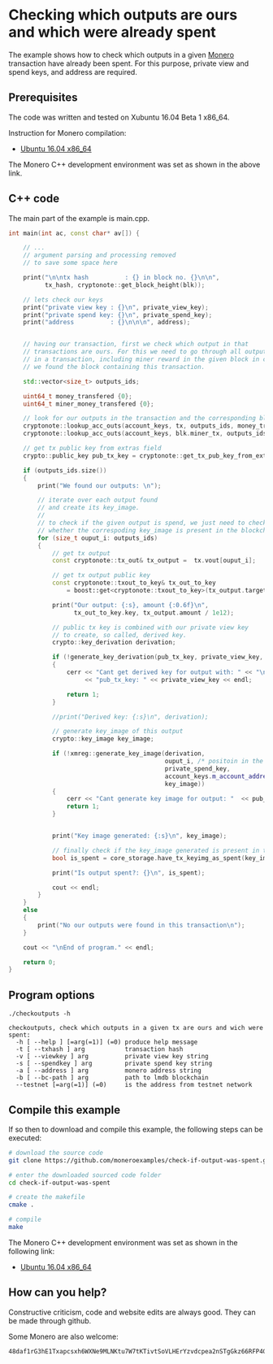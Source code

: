# Checking which outputs are ours and which were already spent
The example shows how to check which outputs in a given [Monero](https://getmonero.org/)
transaction have already been spent. For this purpose, private view and spend keys,
and address are required.


## Prerequisites

The code was written and tested on Xubuntu 16.04 Beta 1 x86_64.

Instruction for Monero compilation:
 - [Ubuntu 16.04 x86_64](https://github.com/moneroexamples/compile-monero-09-on-xubuntu-16-04-beta-1/)

The Monero C++ development environment was set as shown in the above link.

## C++ code
The main part of the example is main.cpp.

```c++
int main(int ac, const char* av[]) {

    // ...
    // argument parsing and processing removed
    // to save some space here

    print("\n\ntx hash          : {} in block no. {}\n\n",
          tx_hash, cryptonote::get_block_height(blk));

    // lets check our keys
    print("private view key : {}\n", private_view_key);
    print("private spend key: {}\n", private_spend_key);
    print("address          : {}\n\n\n", address);


    // having our transaction, first we check which output in that
    // transactions are ours. For this we need to go through all outputs
    // in a transaction, including miner reward in the given block in case
    // we found the block containing this transaction.

    std::vector<size_t> outputs_ids;

    uint64_t money_transfered {0};
    uint64_t miner_money_transfered {0};

    // look for our outputs in the transaction and the corresponding block reward
    cryptonote::lookup_acc_outs(account_keys, tx, outputs_ids, money_transfered);
    cryptonote::lookup_acc_outs(account_keys, blk.miner_tx, outputs_ids, miner_money_transfered);

    // get tx public key from extras field
    crypto::public_key pub_tx_key = cryptonote::get_tx_pub_key_from_extra(tx);

    if (outputs_ids.size())
    {
        print("We found our outputs: \n");

        // iterate over each output found
        // and create its key_image.
        //
        // to check if the given output is spend, we just need to check
        // whether the correspoding key_image is present in the blockchain
        for (size_t ouput_i: outputs_ids)
        {
            // get tx output
            const cryptonote::tx_out& tx_output =  tx.vout[ouput_i];

            // get tx output public key
            const cryptonote::txout_to_key& tx_out_to_key
                = boost::get<cryptonote::txout_to_key>(tx_output.target);

            print("Our output: {:s}, amount {:0.6f}\n",
                  tx_out_to_key.key, tx_output.amount / 1e12);

            // public tx key is combined with our private view key
            // to create, so called, derived key.
            crypto::key_derivation derivation;

            if (!generate_key_derivation(pub_tx_key, private_view_key, derivation))
            {
                cerr << "Cant get derived key for output with: " << "\n"
                     << "pub_tx_key: " << private_view_key << endl;

                return 1;
            }

            //print("Derived key: {:s}\n", derivation);

            // generate key_image of this output
            crypto::key_image key_image;

            if (!xmreg::generate_key_image(derivation,
                                           ouput_i, /* positoin in the tx */
                                           private_spend_key,
                                           account_keys.m_account_address.m_spend_public_key,
                                           key_image))
            {
                cerr << "Cant generate key image for output: "  << pub_tx_key << endl;
                return 1;
            }


            print("Key image generated: {:s}\n", key_image);

            // finally check if the key_image generated is present in the blockchain
            bool is_spent = core_storage.have_tx_keyimg_as_spent(key_image);

            print("Is output spent?: {}\n", is_spent);

            cout << endl;
        }
    }
    else
    {
        print("No our outputs were found in this transaction\n");
    }

    cout << "\nEnd of program." << endl;

    return 0;
}
```

## Program options

```
./checkoutputs -h

checkoutputs, check which outputs in a given tx are ours and wich were spent:
  -h [ --help ] [=arg(=1)] (=0) produce help message
  -t [ --txhash ] arg           transaction hash
  -v [ --viewkey ] arg          private view key string
  -s [ --spendkey ] arg         private spend key string
  -a [ --address ] arg          monero address string
  -b [ --bc-path ] arg          path to lmdb blockchain
  --testnet [=arg(=1)] (=0)     is the address from testnet network
```

## Compile this example

If so then to download and compile this example, the following
steps can be executed:

```bash
# download the source code
git clone https://github.com/moneroexamples/check-if-output-was-spent.git

# enter the downloaded sourced code folder
cd check-if-output-was-spent

# create the makefile
cmake .

# compile
make
```

The Monero C++ development environment was set as shown in the following link:
- [Ubuntu 16.04 x86_64](https://github.com/moneroexamples/compile-monero-09-on-xubuntu-16-04-beta-1/)

## How can you help?

Constructive criticism, code and website edits are always good. They can be made through github.

Some Monero are also welcome:
```
48daf1rG3hE1Txapcsxh6WXNe9MLNKtu7W7tKTivtSoVLHErYzvdcpea2nSTgGkz66RFP4GKVAsTV14v6G3oddBTHfxP6tU
```
